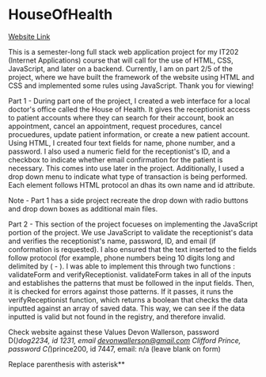 # HouseOfHealth
[Website Link](https://web.njit.edu/~dlw27/project1/main.html) 

This is a semester-long full stack web application project for my IT202 (Internet Applications) course that will call for the use of HTML, CSS, JavaScript, and later on a backend. Currently, I am on part 2/5 of the project, where we have built the framework of the website using HTML and CSS and implemented some rules using JavaScript. Thank you for viewing!

Part 1 - 
During part one of the project, I created a web interface for a local doctor's office called the House of Health. It gives the receptionist access to patient accounts where they can search for their account, book an appointment, cancel an appointment, request procedures, cancel procuedures, update patient information, or create a new patient account. Using HTML, I created four text fields for name, phone number, and a password. I also used a numeric field for the receptionist's ID, and a checkbox to indicate whether email confirmation for the patient is necessary. This comes into use later in the project. Additionally, I used a drop down menu to indicate what type of transaction is being performed.
Each element follows HTML protocol an dhas its own name and id attribute. 

Note - Part 1 has a side project recreate the drop down with radio buttons and drop down boxes as additional main files. 

Part 2 - 
This section of the project focueses on implementing the JavaScript portion of the project. We use JavaScript to validate the receptionist's data and verifies the receptionist's name, password, ID, and email (if conformation is requested). I also ensured that the text inserted to the fields follow protocol (for example, phone numbers being 10 digits long and delimited by ( - ). I was able to implement this through two functions : validateForm and verifyReceptionist. validateForm takes in all of the inputs and establishes the patterns that must be followed in the input fields. Then, it is checked for errors against those patterns. If it passes, it runs the verifyReceptionist function, which returns a boolean that checks the data inputted against an array of saved data. This way, we can see if the data inputted is valid but not found in the registry, and therefore invalid. 

Check website against these Values
Devon Wallerson, password D(*)dog2234, id 1231, email devonwallerson@gmail.com
Clifford Prince, password C(*)prince200, id 7447, email: n/a (leave blank on form) 

Replace parenthesis with asterisk**
